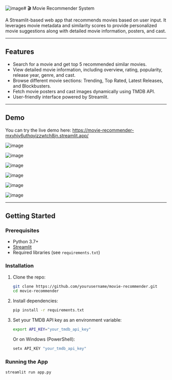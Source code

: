 ![image](https://github.com/user-attachments/assets/e74e239a-03b7-49e4-afb6-4f3f75bfd1d0)# 🎬 Movie Recommender System

A Streamlit-based web app that recommends movies based on user input. It leverages movie metadata and similarity scores to provide personalized movie suggestions along with detailed movie information, posters, and cast.

---

## Features

- Search for a movie and get top 5 recommended similar movies.
- View detailed movie information, including overview, rating, popularity, release year, genre, and cast.
- Browse different movie sections: Trending, Top Rated, Latest Releases, and Blockbusters.
- Fetch movie posters and cast images dynamically using TMDB API.
- User-friendly interface powered by Streamlit.

---

## Demo

You can try the live demo here: https://movie-recommender-mxyhjy6uthqyizzwtch8jn.streamlit.app/



![image](https://github.com/user-attachments/assets/3b91b412-a1d1-449b-b8eb-805fa7965ad0)

![image](https://github.com/user-attachments/assets/112336f5-cc2f-4205-9aa5-88a327e2479f)

![image](https://github.com/user-attachments/assets/27cb7216-d719-4305-9eb2-d3df3971a1cd)

![image](https://github.com/user-attachments/assets/341c50ce-8238-4fa6-acfa-6122f96cad38)

![image](https://github.com/user-attachments/assets/5f140193-df0e-4b12-9a23-8eb4605e5b46)

![image](https://github.com/user-attachments/assets/ea378df5-61d2-4d7e-a13f-f637a2dbde5b)









---

## Getting Started

### Prerequisites

- Python 3.7+
- [Streamlit](https://streamlit.io/)
- Required libraries (see `requirements.txt`)

### Installation

1. Clone the repo:
    ```bash
    git clone https://github.com/yourusername/movie-recommender.git
    cd movie-recommender
    ```

2. Install dependencies:
    ```bash
    pip install -r requirements.txt
    ```

3. Set your TMDB API key as an environment variable:
    ```bash
    export API_KEY="your_tmdb_api_key"
    ```
    Or on Windows (PowerShell):
    ```powershell
    setx API_KEY "your_tmdb_api_key"
    ```

### Running the App

```bash
streamlit run app.py
